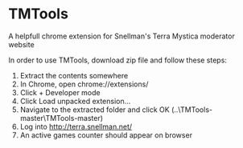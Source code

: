 # TMTools
A helpfull chrome extension for Snellman's Terra Mystica moderator website

In order to use TMTools, download zip file and follow these steps:

1. Extract the contents somewhere
2. In Chrome, open chrome://extensions/
3. Click + Developer mode
4. Click Load unpacked extension…
5. Navigate to the extracted folder and click OK (..\TMTools-master\TMTools-master)
6. Log into http://terra.snellman.net/
7. An active games counter should appear on browser
